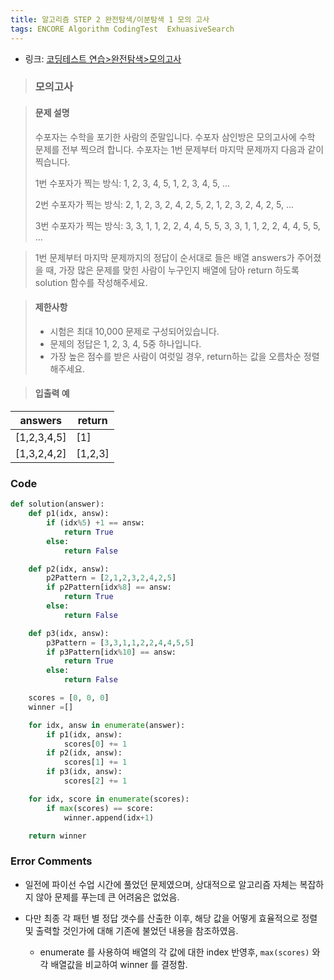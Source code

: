 ```yaml
---
title: 알고리즘 STEP 2 완전탐색/이분탐색 1 모의 고사
tags: ENCORE Algorithm CodingTest  ExhuasiveSearch
---
```


* 링크: [코딩테스트 연습>완전탐색>모의고사](https://programmers.co.kr/learn/courses/30/lessons/42840)

>### 모의고사


>#### 문제 설명
>
>수포자는 수학을 포기한 사람의 준말입니다. 수포자 삼인방은 모의고사에 수학 문제를 전부 찍으려 합니다. 수포자는 1번 문제부터 마지막 문제까지 다음과 같이 찍습니다.
>
>1번 수포자가 찍는 방식: 1, 2, 3, 4, 5, 1, 2, 3, 4, 5, ...
>
>2번 수포자가 찍는 방식: 2, 1, 2, 3, 2, 4, 2, 5, 2, 1, 2, 3, 2, 4, 2, 5, ...
>
>3번 수포자가 찍는 방식: 3, 3, 1, 1, 2, 2, 4, 4, 5, 5, 3, 3, 1, 1, 2, 2, 4, 4, 5, 5, ...

>1번 문제부터 마지막 문제까지의 정답이 순서대로 들은 배열 answers가 주어졌을 때, 가장 많은 문제를 맞힌 사람이 누구인지 배열에 담아 return 하도록 solution 함수를 작성해주세요.

>#### 제한사항
> * 시험은 최대 10,000 문제로 구성되어있습니다.
> * 문제의 정답은 1, 2, 3, 4, 5중 하나입니다.
> * 가장 높은 점수를 받은 사람이 여럿일 경우, return하는 값을 오름차순 정렬해주세요.

>#### 입출력 예

|answers|	return|
|---------------|-------|
|[1,2,3,4,5]| [1]|
|[1,3,2,4,2]|	[1,2,3]|


### Code
```python
def solution(answer):
    def p1(idx, answ):
        if (idx%5) +1 == answ:
            return True
        else:
            return False

    def p2(idx, answ):
        p2Pattern = [2,1,2,3,2,4,2,5]
        if p2Pattern[idx%8] == answ:
            return True
        else:
            return False

    def p3(idx, answ):
        p3Pattern = [3,3,1,1,2,2,4,4,5,5]
        if p3Pattern[idx%10] == answ:
            return True
        else:
            return False

    scores = [0, 0, 0]
    winner =[]

    for idx, answ in enumerate(answer):
        if p1(idx, answ):
            scores[0] += 1
        if p2(idx, answ):
            scores[1] += 1
        if p3(idx, answ):
            scores[2] += 1

    for idx, score in enumerate(scores):
        if max(scores) == score:
            winner.append(idx+1)

    return winner

```

### Error Comments

  * 일전에 파이선 수업 시간에 풀었던 문제였으며, 상대적으로 알고리즘 자체는 복잡하지 않아 문제를 푸는데 큰 어려움은 없었음.

  * 다만 최종 각 패턴 별 정답 갯수를 산출한 이후, 해당 값을 어떻게 효율적으로 정렬 및 출력할 것인가에 대해 기존에 불었던 내용을 참조하였음.
    - enumerate 를 사용하여 배열의 각 값에 대한 index 반영후, `max(scores)` 와 각 배열값을 비교하여 winner 를 결정함.
